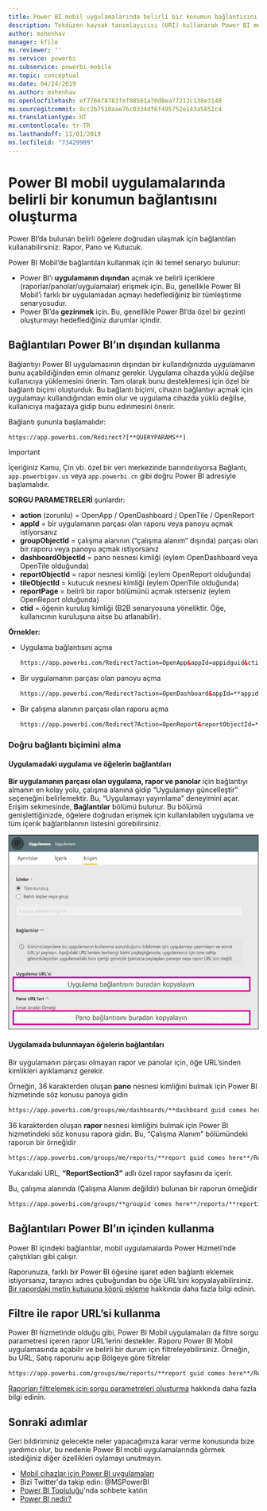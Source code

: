 ```yaml
---
title: Power BI mobil uygulamalarında belirli bir konumun bağlantısını oluşturma
description: Tekdüzen kaynak tanımlayıcısı (URI) kullanarak Power BI mobil uygulamasındaki belirli bir panonun, kutucuğun veya raporun ayrıntılı bağlantısını oluşturmayı öğrenin.
author: mshenhav
manager: kfile
ms.reviewer: ''
ms.service: powerbi
ms.subservice: powerbi-mobile
ms.topic: conceptual
ms.date: 04/24/2019
ms.author: mshenhav
ms.openlocfilehash: ef7766f8783fef08561a70d8ea77212c138e3148
ms.sourcegitcommit: 8cc2b7510aae76c0334df6f495752e143a5851c4
ms.translationtype: HT
ms.contentlocale: tr-TR
ms.lasthandoff: 11/01/2019
ms.locfileid: "73429909"
---
```

# <a name="create-a-link-to-a-specific-location-in-the-power-bi-mobile-apps"></a>Power BI mobil uygulamalarında belirli bir konumun bağlantısını oluşturma
Power BI’da bulunan belirli öğelere doğrudan ulaşmak için bağlantıları kullanabilirsiniz: Rapor, Pano ve Kutucuk.

Power BI Mobil’de bağlantıları kullanmak için iki temel senaryo bulunur: 

* Power BI’ı **uygulamanın dışından** açmak ve belirli içeriklere (raporlar/panolar/uygulamalar) erişmek için. Bu, genellikle Power BI Mobil’i farklı bir uygulamadan açmayı hedeflediğiniz bir tümleştirme senaryosudur. 
* Power BI’da **gezinmek** için. Bu, genellikle Power BI’da özel bir gezinti oluşturmayı hedeflediğiniz durumlar içindir.


## <a name="use-links-from-outside-of-power-bi"></a>Bağlantıları Power BI’ın dışından kullanma
Bağlantıyı Power BI uygulamasının dışından bir kullandığınızda uygulamanın bunu açabildiğinden emin olmanız gerekir. Uygulama cihazda yüklü değilse kullanıcıya yüklemesini önerin. Tam olarak bunu desteklemesi için özel bir bağlantı biçimi oluşturduk. Bu bağlantı biçimi, cihazın bağlantıyı açmak için uygulamayı kullandığından emin olur ve uygulama cihazda yüklü değilse, kullanıcıya mağazaya gidip bunu edinmesini önerir.

Bağlantı şununla başlamalıdır:  
```html
https://app.powerbi.com/Redirect?[**QUERYPARAMS**]
```

> [!IMPORTANT]
> İçeriğiniz Kamu, Çin vb. özel bir veri merkezinde barındırılıyorsa Bağlantı, `app.powerbigov.us` veya `app.powerbi.cn` gibi doğru Power BI adresiyle başlamalıdır.   
>


**SORGU PARAMETRELERİ** şunlardır:
* **action** (zorunlu) = OpenApp / OpenDashboard / OpenTile / OpenReport
* **appId** = bir uygulamanın parçası olan raporu veya panoyu açmak istiyorsanız 
* **groupObjectId** = çalışma alanının (“çalışma alanım” dışında) parçası olan bir raporu veya panoyu açmak istiyorsanız
* **dashboardObjectId** = pano nesnesi kimliği (eylem OpenDashboard veya OpenTile olduğunda)
* **reportObjectId** = rapor nesnesi kimliği (eylem OpenReport olduğunda)
* **tileObjectId** = kutucuk nesnesi kimliği (eylem OpenTile olduğunda)
* **reportPage** = belirli bir rapor bölümünü açmak isterseniz (eylem OpenReport olduğunda)
* **ctid** = öğenin kuruluş kimliği (B2B senaryosuna yöneliktir. Öğe, kullanıcının kuruluşuna aitse bu atlanabilir).

**Örnekler:**

* Uygulama bağlantısını açma 
  ```html
  https://app.powerbi.com/Redirect?action=OpenApp&appId=appidguid&ctid=organizationid
  ```

* Bir uygulamanın parçası olan panoyu açma 
  ```html
  https://app.powerbi.com/Redirect?action=OpenDashboard&appId=**appidguid**&dashboardObjectId=**dashboardidguid**&ctid=**organizationid**
  ```

* Bir çalışma alanının parçası olan raporu açma
  ```html
  https://app.powerbi.com/Redirect?Action=OpenReport&reportObjectId=**reportidguid**&groupObjectId=**groupidguid**&reportPage=**ReportSectionName**
  ```

### <a name="how-to-get-the-right-link-format"></a>Doğru bağlantı biçimini alma

#### <a name="links-of-apps-and-items-in-app"></a>Uygulamadaki uygulama ve öğelerin bağlantıları

**Bir uygulamanın parçası olan uygulama, rapor ve panolar** için bağlantıyı almanın en kolay yolu, çalışma alanına gidip “Uygulamayı güncelleştir” seçeneğini belirlemektir. Bu, “Uygulamayı yayımlama” deneyimini açar. Erişim sekmesinde, **Bağlantılar** bölümü bulunur. Bu bölümü genişlettiğinizde, öğelere doğrudan erişmek için kullanılabilen uygulama ve tüm içerik bağlantılarının listesini görebilirsiniz.

![Power BI uygulama yayımlama bağlantıları ](./media/mobile-apps-links/mobile-link-copy-app-links.png)

#### <a name="links-of-items-not-in-app"></a>Uygulamada bulunmayan öğelerin bağlantıları 

Bir uygulamanın parçası olmayan rapor ve panolar için, öğe URL’sinden kimlikleri ayıklamanız gerekir.

Örneğin, 36 karakterden oluşan **pano** nesnesi kimliğini bulmak için Power BI hizmetinde söz konusu panoya gidin 

```html
https://app.powerbi.com/groups/me/dashboards/**dashboard guid comes here**?ctid=**organization id comes here**`
```

36 karakterden oluşan **rapor** nesnesi kimliğini bulmak için Power BI hizmetindeki söz konusu rapora gidin.
Bu, “Çalışma Alanım” bölümündeki raporun bir örneğidir

```html
https://app.powerbi.com/groups/me/reports/**report guid comes here**/ReportSection3?ctid=**organization id comes here**`
```
Yukarıdaki URL, **“ReportSection3”** adlı özel rapor sayfasını da içerir.

Bu, çalışma alanında (Çalışma Alanım değildir) bulunan bir raporun örneğidir

```html
https://app.powerbi.com/groups/**groupid comes here**/reports/**reportid comes here**/ReportSection1?ctid=**organizationid comes here**
```

## <a name="use-links-inside-power-bi"></a>Bağlantıları Power BI’ın içinden kullanma

Power BI içindeki bağlantılar, mobil uygulamalarda Power Hizmeti’nde çalıştıkları gibi çalışır.

Raporunuza, farklı bir Power BI öğesine işaret eden bağlantı eklemek istiyorsanız, tarayıcı adres çubuğundan bu öğe URL’sini kopyalayabilirsiniz. [Bir rapordaki metin kutusuna köprü ekleme](https://docs.microsoft.com/power-bi/service-add-hyperlink-to-text-box) hakkında daha fazla bilgi edinin.

## <a name="use-report-url-with-filter"></a>Filtre ile rapor URL’si kullanma
Power BI hizmetinde olduğu gibi, Power BI Mobil uygulamaları da filtre sorgu parametresi içeren rapor URL’lerini destekler. Raporu Power BI Mobil uygulamasında açabilir ve belirli bir durum için filtreleyebilirsiniz. Örneğin, bu URL, Satış raporunu açıp Bölgeye göre filtreler

```html
https://app.powerbi.com/groups/me/reports/**report guid comes here**/ReportSection3?ctid=**organization id comes here**&filter=Store/Territory eq 'NC'
```

[Raporları filtrelemek için sorgu parametreleri oluşturma](https://docs.microsoft.com/power-bi/service-url-filters) hakkında daha fazla bilgi edinin.

## <a name="next-steps"></a>Sonraki adımlar
Geri bildiriminiz gelecekte neler yapacağımıza karar verme konusunda bize yardımcı olur, bu nedenle Power BI mobil uygulamalarında görmek istediğiniz diğer özellikleri oylamayı unutmayın. 

* [Mobil cihazlar için Power BI uygulamaları](mobile-apps-for-mobile-devices.md)
* Bizi Twitter'da takip edin: @MSPowerBI
* [Power BI Topluluğu](http://community.powerbi.com/)'nda sohbete katılın
* [Power BI nedir?](../../fundamentals/power-bi-overview.md)

